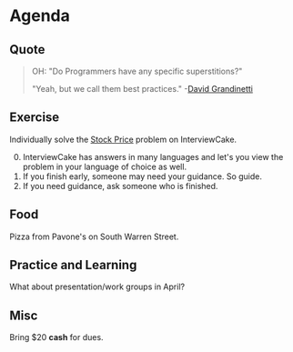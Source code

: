 # Agenda
## Quote
> OH: "Do Programmers have any specific superstitions?"
>
> "Yeah, but we call them best practices."
> -[David Grandinetti](https://twitter.com/dbgrandi/status/508329463990734848)

## Exercise 
Individually solve the [Stock Price](https://www.interviewcake.com/question/javascript/stock-price) problem on InterviewCake.

0. InterviewCake has answers in many languages and let's you view the problem in your language of choice as well.
1. If you finish early, someone may need your guidance. So guide.
2. If you need guidance, ask someone who is finished.

## Food
Pizza from Pavone's on South Warren Street.

## Practice and Learning
What about presentation/work groups in April?

## Misc
Bring $20 **cash** for dues. 
